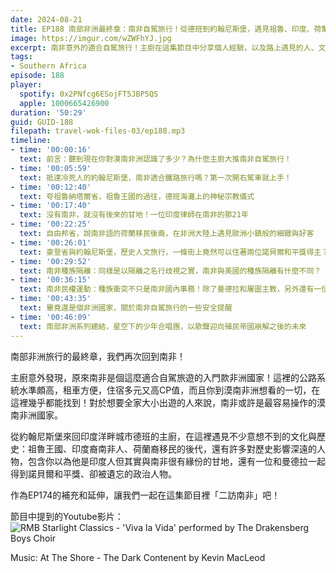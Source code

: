 ```yaml
---
date: 2024-08-21
title: EP188 南部非洲最終章：南非自駕旅行！從德班到約翰尼斯堡，遇見祖魯、印度、荷蘭文化，走進種族隔離歷史
image: https://imgur.com/wZWFhYJ.jpg
excerpt: 南非意外的適合自駕旅行！主廚在這集節目中分享個人經驗，以及路上遇見的人、文化與歷史。作為EP174的補充和延伸，讓我們一起在這集節目裡「二訪南非」吧！
tags:
- Southern Africa
episode: 188
player:
  spotify: 0x2PNfcg6ESojFT5JBP5QS
  apple: 1000665426900
duration: '50:29'
guid: GUID-188
filepath: travel-wok-files-03/ep188.mp3
timeline:
- time: '00:00:16'
  text: 前言：聽到現在你對漠南非洲認識了多少？為什麼主廚大推南非自駕旅行！
- time: '00:05:59'
  text: 抵達冷死人的約翰尼斯堡，南非適合鐵路旅行嗎？第一次開右駕車就上手！
- time: '00:12:40'
  text: 夸祖魯納塔爾省，祖魯王國的過往，德班海灘上的神秘宗教儀式
- time: '00:17:40'
  text: 沒有南非，就沒有後來的甘地！一位印度律師在南非的那21年
- time: '00:22:25'
  text: 自由邦省，說南非語的荷蘭移民後裔，在非洲大陸上遇見歐洲小鎮般的細緻與好客
- time: '00:26:01'
  text: 豪登省與約翰尼斯堡，歷史人文旅行，一條街上竟然可以住著兩位諾貝爾和平獎得主？
- time: '00:29:52'
  text: 南非種族隔離：同樣是以隔離之名行歧視之實，南非與美國的種族隔離有什麼不同？
- time: '00:36:15'
  text: 南非民權運動：種族衝突不只是南非國內事務！除了曼德拉和屠圖主教，另外還有一位政治人物功不可沒
- time: '00:43:35'
  text: 畢竟還是個非洲國家，關於南非自駕旅行的一些安全提醒
- time: '00:46:09'
  text: 南部非洲系列總結，星空下的少年合唱團，以歌聲迎向殖民帝國崩解之後的未來
---
```


南部非洲旅行的最終章，我們再次回到南非！

主廚意外發現，原來南非是個這麼適合自駕旅遊的入門款非洲國家！這裡的公路系統水準頗高，租車方便，住宿多元又高CP值，而且你到漠南非洲想看的一切，在這裡幾乎都能找到！對於想要全家大小出遊的人來說，南非或許是最容易操作的漠南非洲國家。

從約翰尼斯堡來回印度洋畔城市德班的主廚，在這裡遇見不少意想不到的文化與歷史：祖魯王國、印度裔南非人、荷蘭裔移民的後代，還有許多對歷史影響深遠的人物，包含你以為他是印度人但其實與南非很有緣份的甘地，還有一位和曼德拉一起得到諾貝爾和平獎、卻被遺忘的政治人物。

作為EP174的補充和延伸，讓我們一起在這集節目裡「二訪南非」吧！

節目中提到的Youtube影片： ![RMB Starlight Classics - 'Viva la Vida' performed by The Drakensberg Boys Choir](https://www.youtube.com/watch?v=ufMBb7jLl9o)

Music: At The Shore - The Dark Contenent by Kevin MacLeod
